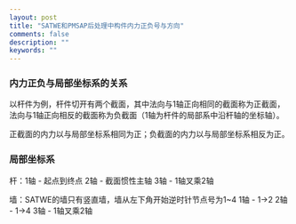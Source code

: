 ```yaml
---
layout: post
title: "SATWE和PMSAP后处理中构件内力正负号与方向"
comments: false
description: ""
keywords: ""
---
```



### 内力正负与局部坐标系的关系

以杆件为例，杆件切开有两个截面，其中法向与1轴正向相同的截面称为正截面，法向与1轴正向相反的截面称为负截面（1轴为杆件的局部系中沿杆轴的坐标轴）。

正截面的内力以与局部坐标系相同为正；负截面的内力以与局部坐标系相反为正。


### 局部坐标系

杆：1轴 - 起点到终点
    2轴 - 截面惯性主轴
    3轴 - 1轴叉乘2轴
    
墙：SATWE的墙只有竖直墙，墙从左下角开始逆时针节点号为1~4
    1轴 - 1->2
    2轴 - 1->4
    3轴 - 1轴叉乘2轴